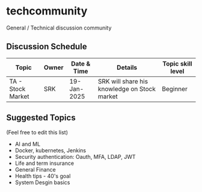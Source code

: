 # techcommunity

General / Technical discussion community

## Discussion Schedule

| Topic | Owner | Date & Time | Details | Topic skill level |
| ------|------|------|------|------|
| TA - Stock Market | SRK | 19-Jan-2025 | SRK will share his knowledge on Stock market | Beginner | 

## Suggested Topics

(Feel free to edit this list)

- AI and ML
- Docker, kubernetes, Jenkins
- Security authentication: Oauth, MFA, LDAP, JWT
- Life and term insurance 
- General Finance
- Health tips - 40's goal
- System Desgin basics
